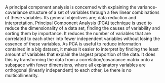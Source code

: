 A principal component analysis is concerned with explaining the variance-covariance structure of a set of variables through a few linear combinations of these variables. 
Its general objectives are; data reduction and interpretation.
Principal Component Analysis (PCA) technique is used to reduce the dimensionality of a data set, finding the causes of variability and sorting them by importance. 
It reduces the number of variables that are correlated to each other into fewer independent variables without losing the essence of these variables. 
As PCA is useful to reduce information contained in a big dataset, it makes it easier to interpret by finding the least amount of variables that explain the largest proportion of the data.
It does this by transforming the data from a correlation/covariance matrix onto a subspace with fewer dimensions, where all explanatory variables are orthogonal (linearly independent) to each other, 
i.e there is no multicollinearity.
